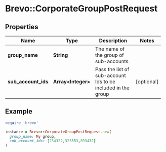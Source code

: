 # Brevo::CorporateGroupPostRequest

## Properties

| Name | Type | Description | Notes |
| ---- | ---- | ----------- | ----- |
| **group_name** | **String** | The name of the group of sub-accounts |  |
| **sub_account_ids** | **Array&lt;Integer&gt;** | Pass the list of sub-account Ids to be included in the group | [optional] |

## Example

```ruby
require 'brevo'

instance = Brevo::CorporateGroupPostRequest.new(
  group_name: My group,
  sub_account_ids: [234322,325553,893432]
)
```

